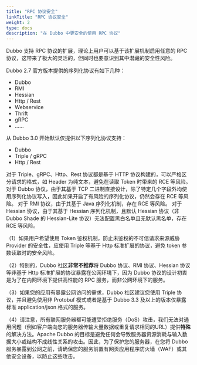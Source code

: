 ```yaml
---
title: "RPC 协议安全"
linkTitle: "RPC 协议安全"
weight: 2
type: docs
description: "在 Dubbo 中更安全的使用 RPC 协议"
---
```


Dubbo 支持 RPC 协议的扩展，理论上用户可以基于该扩展机制启用任意的 RPC 协议，这带来了极大的灵活的，但同时也要意识到其中潜藏的安全性风险。

Dubbo 2.7 官方版本提供的序列化协议有如下几种：
* Dubbo
* RMI
* Hessian
* Http / Rest
* Webservice
* Thrift
* gRPC
* ……

从 Dubbo 3.0 开始默认仅提供以下序列化协议支持：
* Dubbo
* Triple / gRPC
* Http / Rest

对于 Triple、gRPC、Http、Rest 协议都是基于 HTTP 协议构建的，可以严格区分请求的格式，如 Header 为纯文本，避免在读取 Token 时带来的 RCE 等风险。
对于 Dubbo 协议，由于其基于 TCP 二进制直接设计，除了特定几个字段外均使用序列化协议写入，因此如果开启了有风险的序列化协议，仍然会存在 RCE 等风险。
对于 RMI 协议，由于其基于 Java 序列化机制，存在 RCE 等风险。
对于 Hessian 协议，由于其基于 Hessian 序列化机制，且默认 Hessian 协议（非 Dubbo Shade 的 Hessian-Lite 协议）无法配置黑白名单且无默认黑名单，存在 RCE 等风险。

（1）如果用户希望使用 Token 鉴权机制，防止未鉴权的不可信请求来源威胁 Provider 的安全性，应使用 Triple 等基于 Http 标准扩展的协议，避免 token 参数读取时的安全风险。

（2）特别的，Dubbo 社区**非常不推荐**将 Dubbo 协议、RMI 协议、Hessian 协议等非基于 Http 标准扩展的协议暴露在公网环境下，因为 Dubbo 协议的设计初衷是为了在内网环境下提供高性能的 RPC 服务，而非公网环境下的服务。

（3）如果您的应用有暴露公网访问的需求，Dubbo 社区建议您使用 Triple 协议，并且避免使用非 Protobuf 模式或者是基于 Dubbo 3.3 及以上的版本仅暴露标准 application/json 格式的服务。

（4）请注意，所有联网服务器都可能遭受拒绝服务（DoS）攻击，我们无法对通用问题（例如客户端向您的服务器传输大量数据或重复请求相同的URL）提供**特殊**的解决方法。Apache Dubbo 的目标是避免任何会导致服务器资源消耗与输入数据大小或结构不成线性关系的攻击。因此，为了保护您的服务器，在您将 Dubbo 服务暴露到公网之前，请确保您的服务前置有网页应用程序防火墙（WAF）或其他安全设备，以防止这些攻击。
